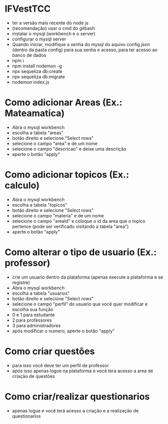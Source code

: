 # IFVestTCC

- ter a versão mais recente do node js
- (recomendação) usar o cmd do gitbash
- instalar o mysql (workbench e o server)
- configurar o mysql server
- Quando iniciar, modifique a senha do mysql do aquivo config.json (dentro da pasta config) para sua senha e acesso, para ter acesso ao banco de dados
- npm i
- npm install nodemon -g
- npx sequeliza db:create
- npx sequeliza db:migrate
- nodemon index.js

# Como adicionar Areas (Ex.: Mateamatica)
- Abra o mysql workbench
- escolha a tabela "areas"
- botão direito e selecione "Select rows"
- selecione o campo "area" e de um nome
- selecione o campo "descricao" e deixe uma descrição
- aperte o botão "apply"

# Como adicionar topicos (Ex.: calculo)
- Abra o mysql workbench
- escolha a tabela "topicos"
- botão direito e selecione "Select rows"
- selecione o campo "materia" e de um nome
- selecione o campo "areaId" e coloque o id da area que o topico pertence (pode ser verificado visitando a tabela "area")
- aperte o botão "apply"

# Como alterar o tipo de usuario (Ex.: professor)
- crie um usuario dentro da plataforma (apenas execute a plataforma e se registre)
- Abra o mysql workbench
- escolha a tabela "usuarios"
- botão direito e selecione "Select rows"
- selecione o campo "perfil" do usuario que você quer modificar e escolha sua função
- 0 e 1 para estudante
- 2 para professores
- 3 para administradores
- após modificar o numero, aperte o botão "apply"

# Como criar questões
- para isso você deve ter um perfil de professor
- após isso apenas logue na plataforma e você tera acesso a area de criação de questões

# Como criar/realizar questionarios
- apenas logue e você terá acesso a criação e a realização de questionarios
